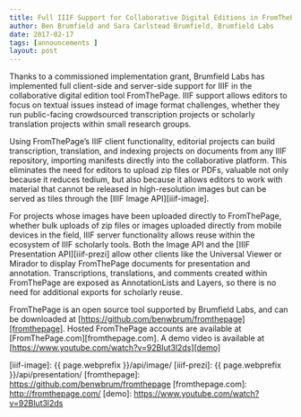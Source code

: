 ```yaml
---
title: Full IIIF Support for Collaborative Digital Editions in FromThePage
author: Ben Brumfield and Sara Carlstead Brumfield, Brumfield Labs
date: 2017-02-17
tags: [announcements ]
layout: post
---
```


Thanks to a commissioned implementation grant, Brumfield Labs has implemented full client-side and server-side support for IIIF in the collaborative digital edition tool FromThePage. IIIF support allows editors to focus on textual issues instead of image format challenges, whether they run public-facing crowdsourced transcription projects or scholarly translation projects within small research groups.

Using FromThePage’s IIIF client functionality, editorial projects can build transcription, translation, and indexing projects on documents from any IIIF repository, importing manifests directly into the collaborative platform. This eliminates the need for editors to upload zip files or PDFs, valuable not only because it reduces tedium, but also because it allows editors to work with material that cannot be released in high-resolution images but can be served as tiles through the [IIIF Image API][iiif-image].

For projects whose images have been uploaded directly to FromThePage, whether bulk uploads of zip files or images uploaded directly from mobile devices in the field, IIIF server functionality allows reuse within the ecosystem of IIIF scholarly tools. Both the Image API and the [IIIF Presentation API][iiif-prezi] allow other clients like the Universal Viewer or Mirador to display FromThePage documents for presentation and annotation. Transcriptions, translations, and comments created within FromThePage are exposed as AnnotationLists and Layers, so there is no need for additional exports for scholarly reuse.

FromThePage is an open source tool supported by Brumfield Labs, and can be downloaded at [https://github.com/benwbrum/fromthepage][fromthepage]. Hosted FromThePage accounts are available at [FromThePage.com][fromthepage.com]. A demo video is available at [https://www.youtube.com/watch?v=92Blut3l2ds][demo]

[iiif-image]: {{ page.webprefix }}/api/image/
[iiif-prezi]: {{ page.webprefix }}/api/presentation/
[fromthepage]: https://github.com/benwbrum/fromthepage
[fromthepage.com]: http://fromthepage.com/
[demo]: https://www.youtube.com/watch?v=92Blut3l2ds
